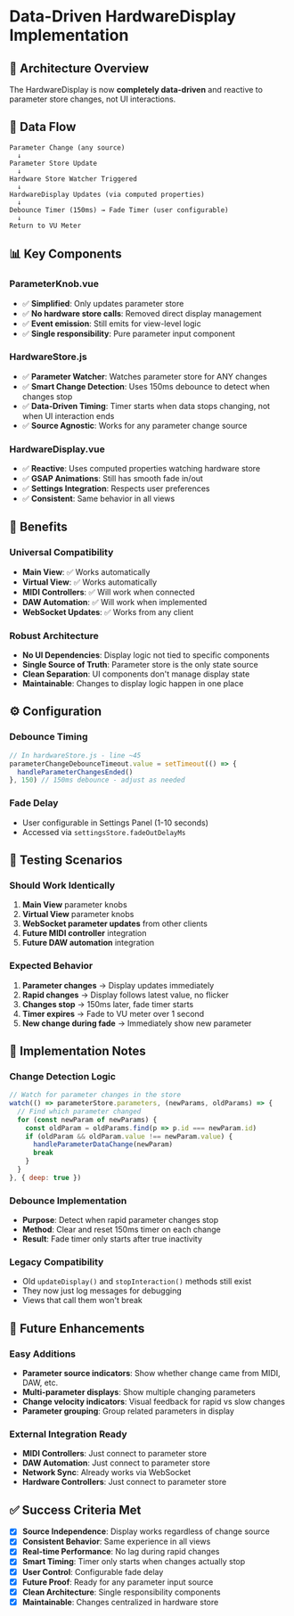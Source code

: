 # Data-Driven HardwareDisplay Implementation

## 🎯 **Architecture Overview**

The HardwareDisplay is now **completely data-driven** and reactive to parameter store changes, not UI interactions.

## 🔄 **Data Flow**

```
Parameter Change (any source)
  ↓
Parameter Store Update
  ↓
Hardware Store Watcher Triggered
  ↓
HardwareDisplay Updates (via computed properties)
  ↓
Debounce Timer (150ms) → Fade Timer (user configurable)
  ↓
Return to VU Meter
```

## 📊 **Key Components**

### **ParameterKnob.vue**
- ✅ **Simplified**: Only updates parameter store
- ✅ **No hardware store calls**: Removed direct display management
- ✅ **Event emission**: Still emits for view-level logic
- ✅ **Single responsibility**: Pure parameter input component

### **HardwareStore.js**
- ✅ **Parameter Watcher**: Watches parameter store for ANY changes
- ✅ **Smart Change Detection**: Uses 150ms debounce to detect when changes stop
- ✅ **Data-Driven Timing**: Timer starts when data stops changing, not when UI interaction ends
- ✅ **Source Agnostic**: Works for any parameter change source

### **HardwareDisplay.vue**
- ✅ **Reactive**: Uses computed properties watching hardware store
- ✅ **GSAP Animations**: Still has smooth fade in/out
- ✅ **Settings Integration**: Respects user preferences
- ✅ **Consistent**: Same behavior in all views

## 🚀 **Benefits**

### **Universal Compatibility**
- **Main View**: ✅ Works automatically
- **Virtual View**: ✅ Works automatically  
- **MIDI Controllers**: ✅ Will work when connected
- **DAW Automation**: ✅ Will work when implemented
- **WebSocket Updates**: ✅ Works from any client

### **Robust Architecture**
- **No UI Dependencies**: Display logic not tied to specific components
- **Single Source of Truth**: Parameter store is the only state source
- **Clean Separation**: UI components don't manage display state
- **Maintainable**: Changes to display logic happen in one place

## ⚙️ **Configuration**

### **Debounce Timing**
```javascript
// In hardwareStore.js - line ~45
parameterChangeDebounceTimeout.value = setTimeout(() => {
  handleParameterChangesEnded()
}, 150) // 150ms debounce - adjust as needed
```

### **Fade Delay**
- User configurable in Settings Panel (1-10 seconds)
- Accessed via `settingsStore.fadeOutDelayMs`

## 🧪 **Testing Scenarios**

### **Should Work Identically**
1. **Main View** parameter knobs
2. **Virtual View** parameter knobs
3. **WebSocket parameter updates** from other clients
4. **Future MIDI controller** integration
5. **Future DAW automation** integration

### **Expected Behavior**
1. **Parameter changes** → Display updates immediately
2. **Rapid changes** → Display follows latest value, no flicker
3. **Changes stop** → 150ms later, fade timer starts
4. **Timer expires** → Fade to VU meter over 1 second
5. **New change during fade** → Immediately show new parameter

## 📝 **Implementation Notes**

### **Change Detection Logic**
```javascript
// Watch for parameter changes in the store
watch(() => parameterStore.parameters, (newParams, oldParams) => {
  // Find which parameter changed
  for (const newParam of newParams) {
    const oldParam = oldParams.find(p => p.id === newParam.id)
    if (oldParam && oldParam.value !== newParam.value) {
      handleParameterDataChange(newParam)
      break
    }
  }
}, { deep: true })
```

### **Debounce Implementation**
- **Purpose**: Detect when rapid parameter changes stop
- **Method**: Clear and reset 150ms timer on each change
- **Result**: Fade timer only starts after true inactivity

### **Legacy Compatibility**
- Old `updateDisplay()` and `stopInteraction()` methods still exist
- They now just log messages for debugging
- Views that call them won't break

## 🔮 **Future Enhancements**

### **Easy Additions**
- **Parameter source indicators**: Show whether change came from MIDI, DAW, etc.
- **Multi-parameter displays**: Show multiple changing parameters
- **Change velocity indicators**: Visual feedback for rapid vs slow changes
- **Parameter grouping**: Group related parameters in display

### **External Integration Ready**
- **MIDI Controllers**: Just connect to parameter store
- **DAW Automation**: Just connect to parameter store  
- **Network Sync**: Already works via WebSocket
- **Hardware Controllers**: Just connect to parameter store

## ✅ **Success Criteria Met**

- [x] **Source Independence**: Display works regardless of change source
- [x] **Consistent Behavior**: Same experience in all views
- [x] **Real-time Performance**: No lag during rapid changes
- [x] **Smart Timing**: Timer only starts when changes actually stop
- [x] **User Control**: Configurable fade delay
- [x] **Future Proof**: Ready for any parameter input source
- [x] **Clean Architecture**: Single responsibility components
- [x] **Maintainable**: Changes centralized in hardware store 